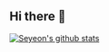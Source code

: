 ## Hi there 👋

<!--
**seyeon22222/seyeon22222** is a ✨ _special_ ✨ repository because its `README.md` (this file) appears on your GitHub profile.

Here are some ideas to get you started:

- 🔭 I’m currently working on ...
- 🌱 I’m currently learning ...
- 👯 I’m looking to collaborate on ...
- 🤔 I’m looking for help with ...
- 💬 Ask me about ...
- 📫 How to reach me: ...
- 😄 Pronouns: ...
- ⚡ Fun fact: ...
-->
  [![Seyeon's github stats](https://github-readme-stats.vercel.app/api?username=seyeon22222)](https://github.com/anuraghazra/github-readme-stats)
